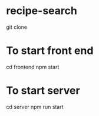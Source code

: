 # recipe-search
git clone 


# To start front end

cd frontend
npm start

# To start server 
cd server 
npm run start